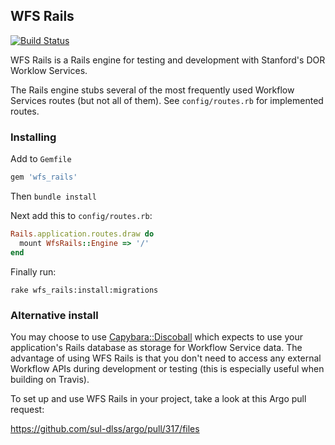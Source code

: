 ## WFS Rails
[![Build Status](https://travis-ci.org/sul-dlss/wfs_rails.svg)](https://travis-ci.org/sul-dlss/wfs_rails)

WFS Rails is a Rails engine for testing and development with Stanford's DOR Worklow Services.

The Rails engine stubs several of the most frequently
used Workflow Services routes (but not all of them). See `config/routes.rb` for implemented routes.

### Installing
Add to `Gemfile`
```ruby
gem 'wfs_rails'
```
Then `bundle install`

Next add this to `config/routes.rb`:
```ruby
Rails.application.routes.draw do
  mount WfsRails::Engine => '/'
end
```

Finally run:
```
rake wfs_rails:install:migrations
```


### Alternative install
You may choose to use
[Capybara::Discoball](https://github.com/thoughtbot/capybara_discoball) which 
expects to use your application's Rails database as storage for Workflow Service data. The advantage of using WFS Rails is that you don't need
to access any external Workflow APIs during development or testing (this is especially useful when building on Travis).

To set up and use WFS Rails in your project, take a look at this Argo pull request:

https://github.com/sul-dlss/argo/pull/317/files


